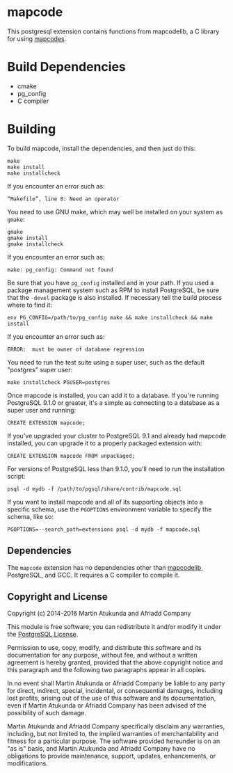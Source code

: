mapcode
=======

This postgresql extension contains functions from mapcodelib, a C library for
using [mapcodes](http://www.mapcode.com).

Build Dependencies
==================

* cmake
* pg_config
* C compiler

Building
========
To build mapcode, install the dependencies, and then just do this:

    make
    make install
    make installcheck


If you encounter an error such as:

    “Makefile”, line 8: Need an operator

You need to use GNU make, which may well be installed on your system as
`gmake`:

    gmake
    gmake install
    gmake installcheck

If you encounter an error such as:

    make: pg_config: Command not found

Be sure that you have `pg_config` installed and in your path. If you used a
package management system such as RPM to install PostgreSQL, be sure that the
`-devel` package is also installed. If necessary tell the build process where
to find it:

    env PG_CONFIG=/path/to/pg_config make && make installcheck && make install

If you encounter an error such as:

    ERROR:  must be owner of database regression

You need to run the test suite using a super user, such as the default
"postgres" super user:

    make installcheck PGUSER=postgres

Once mapcode is installed, you can add it to a database. If you're running
PostgreSQL 9.1.0 or greater, it's a simple as connecting to a database as a
super user and running:

    CREATE EXTENSION mapcode;

If you've upgraded your cluster to PostgreSQL 9.1 and already had mapcode
installed, you can upgrade it to a properly packaged extension with:

    CREATE EXTENSION mapcode FROM unpackaged;

For versions of PostgreSQL less than 9.1.0, you'll need to run the
installation script:

    psql -d mydb -f /path/to/pgsql/share/contrib/mapcode.sql

If you want to install mapcode and all of its supporting objects into a
specific schema, use the `PGOPTIONS` environment variable to specify the
schema, like so:

    PGOPTIONS=--search_path=extensions psql -d mydb -f mapcode.sql

Dependencies
------------
The `mapcode` extension has no dependencies other than
[mapcodelib](https://github.com/mapcode-foundation/mapcode-cpp), PostgreSQL,
and GCC. It requires a C compiler to compile it.

Copyright and License
---------------------

Copyright (c) 2014-2016 Martin Atukunda and Afriadd Company

This module is free software; you can redistribute it and/or modify it under
the [PostgreSQL License](http://www.opensource.org/licenses/postgresql).

Permission to use, copy, modify, and distribute this software and its
documentation for any purpose, without fee, and without a written agreement is
hereby granted, provided that the above copyright notice and this paragraph
and the following two paragraphs appear in all copies.

In no event shall Martin Atukunda or Afriadd Company be liable to any party for
direct, indirect, special, incidental, or consequential damages, including
lost profits, arising out of the use of this software and its documentation,
even if Martin Atukunda or Afriadd Company has been advised of the possibility of
such damage.

Martin Atukunda and Afriadd Company specifically disclaim any warranties,
including, but not limited to, the implied warranties of merchantability and
fitness for a particular purpose. The software provided hereunder is on an "as
is" basis, and Martin Atukunda and Afriadd Company have no obligations to provide
maintenance, support, updates, enhancements, or modifications.

